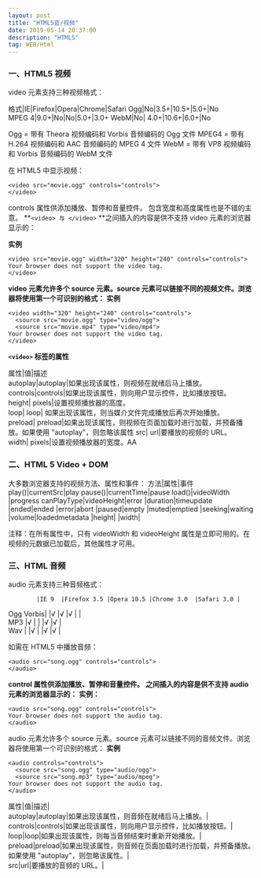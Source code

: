 ```yaml
---
layout: post
title: "HTML5音/视频"
date: 2019-05-14 20:37:00
description: "HTML5"
tag: WEB/Html
---
```


### 一、HTML5 视频
   
video 元素支持三种视频格式：  

格式|IE|Firefox|Opera|Chrome|Safari
Ogg|No|3.5+|10.5+|5.0+|No   
MPEG 4|9.0+|No|No|5.0+|3.0+ 
WebM|No| 4.0+|10.6+|6.0+|No   
    
Ogg = 带有 Theora 视频编码和 Vorbis 音频编码的 Ogg 文件
MPEG4 = 带有 H.264 视频编码和 AAC 音频编码的 MPEG 4 文件
WebM = 带有 VP8 视频编码和 Vorbis 音频编码的 WebM 文件

在 HTML5 中显示视频：
```
<video src="movie.ogg" controls="controls">
</video>
```
controls 属性供添加播放、暂停和音量控件。
包含宽度和高度属性也是不错的主意。
**`<video> 与 </video>` **之间插入的内容是供不支持 video 元素的浏览器显示的：  

**实例**
```
<video src="movie.ogg" width="320" height="240" controls="controls">
Your browser does not support the video tag.
</video>
```

**video 元素允许多个 source 元素。source 元素可以链接不同的视频文件。浏览器将使用第一个可识别的格式：**
**实例**
```
<video width="320" height="240" controls="controls">
  <source src="movie.ogg" type="video/ogg">
  <source src="movie.mp4" type="video/mp4">
Your browser does not support the video tag.
</video>
```

**`<video>` 标签的属性**

属性|值|描述                                                                 
autoplay|autoplay|如果出现该属性，则视频在就绪后马上播放。                                            
controls|controls|如果出现该属性，则向用户显示控件，比如播放按钮。                                      
height| pixels|设置视频播放器的高度。                                                           
loop| loop| 如果出现该属性，则当媒介文件完成播放后再次开始播放。                              
preload| preload|如果出现该属性，则视频在页面加载时进行加载，并预备播放。如果使用 "autoplay"，则忽略该属性
src| url|要播放的视频的 URL。                                                          
width| pixels|设置视频播放器的宽度。AA                                                        


### 二、HTML 5 Video + DOM
大多数浏览器支持的视频方法、属性和事件：
方法|属性|事件
play()|currentSrc|play 
pause()|currentTime|pause 
load()|videoWidth |progress 
canPlayType|videoHeight|error 
            |duration|timeupdate 
            |ended|ended 
            |error|abort 
            |paused|empty 
            |muted|emptied 
            |seeking|waiting 
            |volume|loadedmetadata 
            |height|
            |width|

注释：在所有属性中，只有 videoWidth 和 videoHeight 属性是立即可用的。在视频的元数据已加载后，其他属性才可用。


###  三、HTML 音频

audio 元素支持三种音频格式：
   
            |IE 9  |Firefox 3.5 |Opera 10.5 |Chrome 3.0  |Safari 3.0 |     
Ogg Vorbis|          |√           |√          |√           |               |     
MP3        |√     |                  |               |√           |√         |     
Wav         |          |√           |               |√           |√         |     

如需在 HTML5 中播放音频：
```
<audio src="song.ogg" controls="controls">
</audio>
```
**control 属性供添加播放、暂停和音量控件。**
**<audio> 与 </audio> 之间插入的内容是供不支持 audio 元素的浏览器显示的：**
**实例：**
```
<audio src="song.ogg" controls="controls">
Your browser does not support the audio tag.
</audio>
```

audio 元素允许多个 source 元素。source 元素可以链接不同的音频文件。浏览器将使用第一个可识别的格式：
**实例**
```
<audio controls="controls">
  <source src="song.ogg" type="audio/ogg">
  <source src="song.mp3" type="audio/mpeg">
Your browser does not support the audio tag.
</audio>
```

**<audio> 标签的属性**

属性|值|描述|                          
autoplay|autoplay|如果出现该属性，则音频在就绪后马上播放。|              
controls|controls|如果出现该属性，则向用户显示控件，比如播放按钮。|  
loop|loop|如果出现该属性，则每当音频结束时重新开始播放。|   
preload|preload|如果出现该属性，则音频在页面加载时进行加载，并预备播放。如果使用 "autoplay"，则忽略该属性。|  
src|url|要播放的音频的 URL。|      